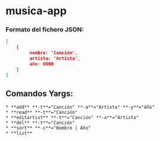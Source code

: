 # musica-app

### Formato del fichero JSON:
````Json
[
    {
         nombre: 'Canción', 
         artista: 'Artista', 
         año: 0000
    }
]
````

## Comandos Yargs:
    * **add** **-t**="Canción" **-a**="Artista" **-y**="Año"
    * **read** **-t**="Canción"
    * **editartist** **-t**="Canción" **-a**="Artista"
    * **del** **-t**="Canción"
    * **sort** **-c**="Nombre | Año"
    * **list**
